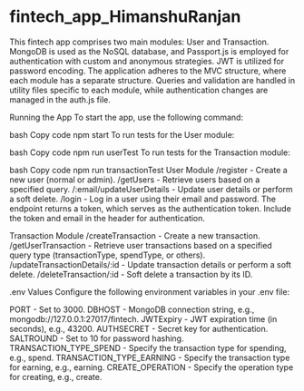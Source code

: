 # fintech_app_HimanshuRanjan

This fintech app comprises two main modules: User and Transaction. MongoDB is used as the NoSQL database, and Passport.js is employed for authentication with custom and anonymous strategies. JWT is utilized for password encoding. The application adheres to the MVC structure, where each module has a separate structure. Queries and validation are handled in utility files specific to each module, while authentication changes are managed in the auth.js file.

Running the App
To start the app, use the following command:

bash
Copy code
npm start
To run tests for the User module:

bash
Copy code
npm run userTest
To run tests for the Transaction module:

bash
Copy code
npm run transactionTest
User Module
/register - Create a new user (normal or admin).
/getUsers - Retrieve users based on a specified query.
/:email/updateUserDetails - Update user details or perform a soft delete.
/login - Log in a user using their email and password. The endpoint returns a token, which serves as the authentication token. Include the token and email in the header for authentication.

Transaction Module
/createTransaction - Create a new transaction.
/getUserTransaction - Retrieve user transactions based on a specified query type (transactionType, spendType, or others).
/updateTransactionDetails/:id - Update transaction details or perform a soft delete.
/deleteTransaction/:id - Soft delete a transaction by its ID.

.env Values
Configure the following environment variables in your .env file:

PORT - Set to 3000.
DBHOST - MongoDB connection string, e.g., mongodb://127.0.0.1:27017/fintech.
JWTExpiry - JWT expiration time (in seconds), e.g., 43200.
AUTHSECRET - Secret key for authentication.
SALTROUND - Set to 10 for password hashing.
TRANSACTION_TYPE_SPEND - Specify the transaction type for spending, e.g., spend.
TRANSACTION_TYPE_EARNING - Specify the transaction type for earning, e.g., earning.
CREATE_OPERATION - Specify the operation type for creating, e.g., create.
